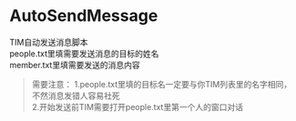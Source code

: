 # AutoSendMessage
TIM自动发送消息脚本   
people.txt里填需要发送消息的目标的姓名   
member.txt里填需要发送的消息内容   
> 需要注意：
> 1.people.txt里填的目标名一定要与你TIM列表里的名字相同，不然消息发错人容易社死   
> 2.开始发送前TIM需要打开people.txt里第一个人的窗口对话
